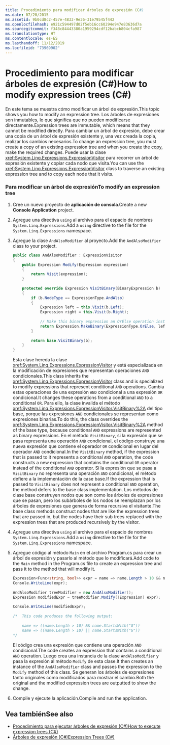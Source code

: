 ```yaml
---
title: Procedimiento para modificar árboles de expresión (C#)
ms.date: 07/20/2015
ms.assetid: 9b0cd8c2-457e-4833-9e36-31e79545f442
ms.openlocfilehash: e921c594497d02f5eb16cc60294e947e83636d7a
ms.sourcegitcommit: f348c84443380a1959294cdf12babcb804cfa987
ms.translationtype: HT
ms.contentlocale: es-ES
ms.lasthandoff: 11/12/2019
ms.locfileid: "73969902"
---
```

# <a name="how-to-modify-expression-trees-c"></a><span data-ttu-id="e6604-102">Procedimiento para modificar árboles de expresión (C#)</span><span class="sxs-lookup"><span data-stu-id="e6604-102">How to modify expression trees (C#)</span></span>
<span data-ttu-id="e6604-103">En este tema se muestra cómo modificar un árbol de expresión.</span><span class="sxs-lookup"><span data-stu-id="e6604-103">This topic shows you how to modify an expression tree.</span></span> <span data-ttu-id="e6604-104">Los árboles de expresiones son inmutables, lo que significa que no pueden modificarse directamente.</span><span class="sxs-lookup"><span data-stu-id="e6604-104">Expression trees are immutable, which means that they cannot be modified directly.</span></span> <span data-ttu-id="e6604-105">Para cambiar un árbol de expresión, debe crear una copia de un árbol de expresión existente y, una vez creada la copia, realizar los cambios necesarios.</span><span class="sxs-lookup"><span data-stu-id="e6604-105">To change an expression tree, you must create a copy of an existing expression tree and when you create the copy, make the required changes.</span></span> <span data-ttu-id="e6604-106">Puede usar la clase <xref:System.Linq.Expressions.ExpressionVisitor> para recorrer un árbol de expresión existente y copiar cada nodo que visita.</span><span class="sxs-lookup"><span data-stu-id="e6604-106">You can use the <xref:System.Linq.Expressions.ExpressionVisitor> class to traverse an existing expression tree and to copy each node that it visits.</span></span>  
  
### <a name="to-modify-an-expression-tree"></a><span data-ttu-id="e6604-107">Para modificar un árbol de expresión</span><span class="sxs-lookup"><span data-stu-id="e6604-107">To modify an expression tree</span></span>  
  
1. <span data-ttu-id="e6604-108">Cree un nuevo proyecto de **aplicación de consola**.</span><span class="sxs-lookup"><span data-stu-id="e6604-108">Create a new **Console Application** project.</span></span>  
  
2. <span data-ttu-id="e6604-109">Agregue una directiva `using` al archivo para el espacio de nombres `System.Linq.Expressions`.</span><span class="sxs-lookup"><span data-stu-id="e6604-109">Add a `using` directive to the file for the `System.Linq.Expressions` namespace.</span></span>  
  
3. <span data-ttu-id="e6604-110">Agregue la clase `AndAlsoModifier` al proyecto.</span><span class="sxs-lookup"><span data-stu-id="e6604-110">Add the `AndAlsoModifier` class to your project.</span></span>  
  
    ```csharp  
    public class AndAlsoModifier : ExpressionVisitor  
    {  
        public Expression Modify(Expression expression)  
        {  
            return Visit(expression);  
        }  
  
        protected override Expression VisitBinary(BinaryExpression b)  
        {  
            if (b.NodeType == ExpressionType.AndAlso)  
            {  
                Expression left = this.Visit(b.Left);  
                Expression right = this.Visit(b.Right);  
  
                // Make this binary expression an OrElse operation instead of an AndAlso operation.  
                return Expression.MakeBinary(ExpressionType.OrElse, left, right, b.IsLiftedToNull, b.Method);  
            }  
  
            return base.VisitBinary(b);  
        }  
    }  
    ```  
  
     <span data-ttu-id="e6604-111">Esta clase hereda la clase <xref:System.Linq.Expressions.ExpressionVisitor> y está especializada en la modificación de expresiones que representan operaciones `AND` condicionales.</span><span class="sxs-lookup"><span data-stu-id="e6604-111">This class inherits the <xref:System.Linq.Expressions.ExpressionVisitor> class and is specialized to modify expressions that represent conditional `AND` operations.</span></span> <span data-ttu-id="e6604-112">Cambia estas operaciones de una expresión `AND` condicional a una expresión `OR` condicional.</span><span class="sxs-lookup"><span data-stu-id="e6604-112">It changes these operations from a conditional `AND` to a conditional `OR`.</span></span> <span data-ttu-id="e6604-113">Para ello, la clase invalida el método <xref:System.Linq.Expressions.ExpressionVisitor.VisitBinary%2A> del tipo base, porque las expresiones `AND` condicionales se representan como expresiones binarias.</span><span class="sxs-lookup"><span data-stu-id="e6604-113">To do this, the class overrides the <xref:System.Linq.Expressions.ExpressionVisitor.VisitBinary%2A> method of the base type, because conditional `AND` expressions are represented as binary expressions.</span></span> <span data-ttu-id="e6604-114">En el método `VisitBinary`, si la expresión que se pasa representa una operación `AND` condicional, el código construye una nueva expresión que contiene el operador `OR` condicional en lugar del operador `AND` condicional.</span><span class="sxs-lookup"><span data-stu-id="e6604-114">In the `VisitBinary` method, if the expression that is passed to it represents a conditional `AND` operation, the code constructs a new expression that contains the conditional `OR` operator instead of the conditional `AND` operator.</span></span> <span data-ttu-id="e6604-115">Si la expresión que se pasa a `VisitBinary` no representa una operación `AND` condicional, el método defiere a la implementación de la case base.</span><span class="sxs-lookup"><span data-stu-id="e6604-115">If the expression that is passed to `VisitBinary` does not represent a conditional `AND` operation, the method defers to the base class implementation.</span></span> <span data-ttu-id="e6604-116">Los métodos de clase base construyen nodos que son como los árboles de expresiones que se pasan, pero los subárboles de los nodos se reemplazan por los árboles de expresiones que genera de forma recursiva el visitante.</span><span class="sxs-lookup"><span data-stu-id="e6604-116">The base class methods construct nodes that are like the expression trees that are passed in, but the nodes have their sub trees replaced with the expression trees that are produced recursively by the visitor.</span></span>  
  
4. <span data-ttu-id="e6604-117">Agregue una directiva `using` al archivo para el espacio de nombres `System.Linq.Expressions`.</span><span class="sxs-lookup"><span data-stu-id="e6604-117">Add a `using` directive to the file for the `System.Linq.Expressions` namespace.</span></span>  
  
5. <span data-ttu-id="e6604-118">Agregue código al método `Main` en el archivo Program.cs para crear un árbol de expresión y pasarlo al método que lo modificará.</span><span class="sxs-lookup"><span data-stu-id="e6604-118">Add code to the `Main` method in the Program.cs file to create an expression tree and pass it to the method that will modify it.</span></span>  
  
    ```csharp  
    Expression<Func<string, bool>> expr = name => name.Length > 10 && name.StartsWith("G");  
    Console.WriteLine(expr);  
  
    AndAlsoModifier treeModifier = new AndAlsoModifier();  
    Expression modifiedExpr = treeModifier.Modify((Expression) expr);  
  
    Console.WriteLine(modifiedExpr);  
  
    /*  This code produces the following output:  
  
        name => ((name.Length > 10) && name.StartsWith("G"))  
        name => ((name.Length > 10) || name.StartsWith("G"))  
    */  
    ```  
  
     <span data-ttu-id="e6604-119">El código crea una expresión que contiene una operación `AND` condicional.</span><span class="sxs-lookup"><span data-stu-id="e6604-119">The code creates an expression that contains a conditional `AND` operation.</span></span> <span data-ttu-id="e6604-120">Luego crea una instancia de la clase `AndAlsoModifier` y pasa la expresión al método `Modify` de esta clase.</span><span class="sxs-lookup"><span data-stu-id="e6604-120">It then creates an instance of the `AndAlsoModifier` class and passes the expression to the `Modify` method of this class.</span></span> <span data-ttu-id="e6604-121">Se generan los árboles de expresiones tanto originales como modificados para mostrar el cambio.</span><span class="sxs-lookup"><span data-stu-id="e6604-121">Both the original and the modified expression trees are outputted to show the change.</span></span>  
  
6. <span data-ttu-id="e6604-122">Compile y ejecute la aplicación.</span><span class="sxs-lookup"><span data-stu-id="e6604-122">Compile and run the application.</span></span>  
  
## <a name="see-also"></a><span data-ttu-id="e6604-123">Vea también</span><span class="sxs-lookup"><span data-stu-id="e6604-123">See also</span></span>

- [<span data-ttu-id="e6604-124">Procedimiento para ejecutar árboles de expresión (C#)</span><span class="sxs-lookup"><span data-stu-id="e6604-124">How to execute expression trees (C#)</span></span>](./how-to-execute-expression-trees.md)
- [<span data-ttu-id="e6604-125">Árboles de expresión (C#)</span><span class="sxs-lookup"><span data-stu-id="e6604-125">Expression Trees (C#)</span></span>](./index.md)

